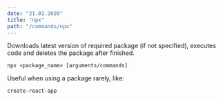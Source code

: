 ```yaml
---
date: "21.02.2020"
title: "npx"
path: "/commands/npx"
---
```


Downloads latest version of required package (if not specified), executes code and deletes the package after finished.
```
npx <package_name> [arguments/commands]
```

Useful when using a package rarely, like:
```
create-react-app
```